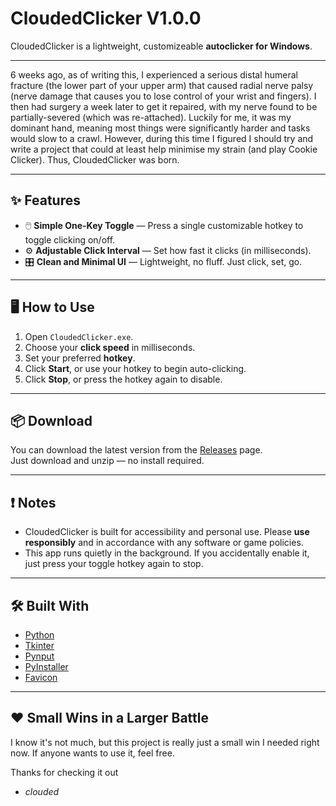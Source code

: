# CloudedClicker V1.0.0

CloudedClicker is a lightweight, customizeable **autoclicker for Windows**.

---

6 weeks ago, as of writing this, I experienced a serious distal humeral fracture (the lower part of your upper arm) that caused radial nerve palsy (nerve damage that causes you to lose control of your wrist and fingers). I then had surgery a week later to get it repaired, with my nerve found to be partially-severed (which was re-attached). Luckily for me, it was my dominant hand, meaning most things were significantly harder and tasks would slow to a crawl. However, during this time I figured I should try and write a project that could at least help minimise my strain (and play Cookie Clicker). Thus, CloudedClicker was born.

---

## ✨ Features

- 🖱️ **Simple One-Key Toggle** — Press a single customizable hotkey to toggle clicking on/off.
- ⚙️ **Adjustable Click Interval** — Set how fast it clicks (in milliseconds).
- 🎛️ **Clean and Minimal UI** — Lightweight, no fluff. Just click, set, go.

---

## 🖥️ How to Use

1. Open `CloudedClicker.exe`.
2. Choose your **click speed** in milliseconds.
3. Set your preferred **hotkey**.
4. Click **Start**, or use your hotkey to begin auto-clicking.
5. Click **Stop**, or press the hotkey again to disable.

---

## 📦 Download

You can download the latest version from the [Releases](https://github.com/cloud-ed/cloudedclicker/releases) page.  
Just download and unzip — no install required.

---

## ❗ Notes

- CloudedClicker is built for accessibility and personal use. Please **use responsibly** and in accordance with any software or game policies.
- This app runs quietly in the background. If you accidentally enable it, just press your toggle hotkey again to stop.

---

## 🛠️ Built With

- [Python](https://www.python.org/)
- [Tkinter](https://docs.python.org/3/library/tkinter.html)
- [Pynput](https://pynput.readthedocs.io/)
- [PyInstaller](https://pyinstaller.org/en/stable/)
- [Favicon](https://favicon.io/)

---

## ❤️ Small Wins in a Larger Battle

I know it's not much, but this project is really just a small win I needed right now. If anyone wants to use it, feel free.

Thanks for checking it out

- _clouded_

